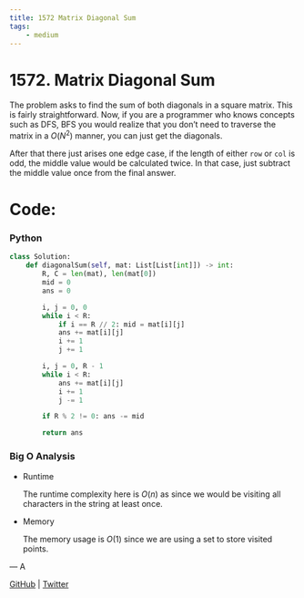 ```yaml
---
title: 1572 Matrix Diagonal Sum
tags:
    - medium
---
```



# 1572. Matrix Diagonal Sum

The problem asks to find the sum of both diagonals in a square matrix. This is fairly straightforward. Now, if you are a programmer who knows concepts such as DFS, BFS you would realize that you don’t need to traverse the matrix in a $O(N^2)$ manner, you can just get the diagonals.

After that there just arises one edge case, if the length of either `row` or `col` is odd, the middle value would be calculated twice. In that case, just subtract the middle value once from the final answer.

# Code:

### Python

```python
class Solution:
    def diagonalSum(self, mat: List[List[int]]) -> int:
        R, C = len(mat), len(mat[0])
        mid = 0
        ans = 0

        i, j = 0, 0
        while i < R:
            if i == R // 2: mid = mat[i][j]
            ans += mat[i][j]
            i += 1
            j += 1

        i, j = 0, R - 1 
        while i < R: 
            ans += mat[i][j]
            i += 1
            j -= 1

        if R % 2 != 0: ans -= mid

        return ans
```

### Big O Analysis

- Runtime
    
    The runtime complexity here is $O(n)$ as since we would be visiting all characters in the string at least once.
    
- Memory
    
    The memory usage is $O(1)$ since we are using a set to store visited points.
    

— A

[GitHub](https://github.com/AtharvaKamble) | [Twitter](https://twitter.com/AtharvaKamble07)